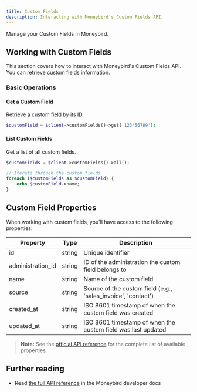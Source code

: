 ```yaml
---
title: Custom Fields
description: Interacting with Moneybird's Custom Fields API.
---
```


Manage your Custom Fields in Moneybird.

## Working with Custom Fields

This section covers how to interact with Moneybird's Custom Fields API. You can retrieve custom fields information.

### Basic Operations

#### Get a Custom Field

Retrieve a custom field by its ID.

```php
$customField = $client->customFields()->get('123456789');
```

#### List Custom Fields

Get a list of all custom fields.

```php
$customFields = $client->customFields()->all();

// Iterate through the custom fields
foreach ($customFields as $customField) {
    echo $customField->name;
}
```

## Custom Field Properties

When working with custom fields, you'll have access to the following properties:

| Property | Type | Description |
|----------|------|-------------|
| id | string | Unique identifier |
| administration_id | string | ID of the administration the custom field belongs to |
| name | string | Name of the custom field |
| source | string | Source of the custom field (e.g., 'sales_invoice', 'contact') |
| created_at | string | ISO 8601 timestamp of when the custom field was created |
| updated_at | string | ISO 8601 timestamp of when the custom field was last updated |

> **Note:** See the [official API reference](https://developer.moneybird.com/api/custom_fields/) for the complete list of available properties.

## Further reading

- Read [the full API reference](https://developer.moneybird.com/api/custom_fields/) in the Moneybird developer docs
